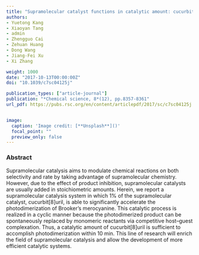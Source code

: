 ```yaml
---
title: "Supramolecular catalyst functions in catalytic amount: cucurbit[8]uril accelerates the photodimerization of Brooker’s merocyanine"
authors:
- Yuetong Kang
- Xiaoyan Tang
- admin
- Zhengguo Cai
- Zehuan Huang
- Dong Wang
- Jiang-Fei Xu
- Xi Zhang

weight: 1000
date: "2017-10-13T00:00:00Z"
doi: "10.1039/c7sc04125j"

publication_types: ["article-journal"]
publication: "*Chemical science, 8*(12), pp.8357-8361"
url_pdf: https://pubs.rsc.org/en/content/articlepdf/2017/sc/c7sc04125j


image:
  caption: 'Image credit: [**Unsplash**]()'
  focal_point: ""
  preview_only: false
---
```


### Abstract 

Supramolecular catalysis aims to modulate chemical reactions on both selectivity and rate by taking advantage of supramolecular chemistry. However, due to the effect of product inhibition, supramolecular catalysts are usually added in stoichiometric amounts. Herein, we report a supramolecular catalysis system in which 1% of the supramolecular catalyst, cucurbit[8]uril, is able to significantly accelerate the photodimerization of Brooker’s merocyanine. This catalytic process is realized in a cyclic manner because the photodimerized product can be spontaneously replaced by monomeric reactants via competitive host–guest complexation. Thus, a catalytic amount of cucurbit[8]uril is sufficient to accomplish photodimerization within 10 min. This line of research will enrich the field of supramolecular catalysis and allow the development of more efficient catalytic systems.
